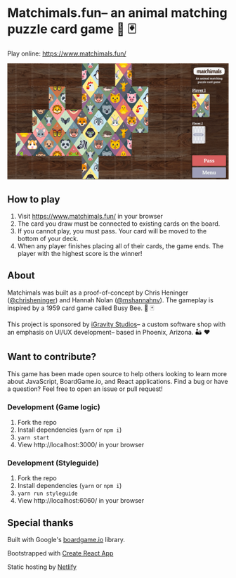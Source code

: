 # Matchimals.fun– an animal matching puzzle card game 🦁 🃏

Play online: https://www.matchimals.fun/

![screenshot of matchimals.fun game](./public/matchimals-og-1200x630.png)

## How to play

1. Visit https://www.matchimals.fun/ in your browser
1. The card you draw must be connected to existing cards on the board.
1. If you cannot play, you must pass. Your card will be moved to the bottom of your deck.
1. When any player finishes placing all of their cards, the game ends. The player with the highest score is the winner!

## About

Matchimals was built as a proof-of-concept by Chris Heninger ([@chrisheninger](https://github.com/chrisheninger)) and Hannah Nolan ([@mshannahnv](https://github.com/mshannahnv)). The gameplay is inspired by a 1959 card game called Busy Bee. 🐝 🃏

This project is sponsored by [iGravity Studios](https://igravitystudios.com)– a custom software shop with an emphasis on UI/UX development– based in Phoenix, Arizona. 🏜 ❤️

## Want to contribute?

This game has been made open source to help others looking to learn more about JavaScript, BoardGame.io, and React applications. Find a bug or have a question? Feel free to open an issue or pull request!

### Development (Game logic)

1. Fork the repo
1. Install dependencies (`yarn` or `npm i`)
1. `yarn start`
1. View http://localhost:3000/ in your browser

### Development (Styleguide)

1. Fork the repo
1. Install dependencies (`yarn` or `npm i`)
1. `yarn run styleguide`
1. View http://localhost:6060/ in your browser

## Special thanks

Built with Google's [boardgame.io](https://github.com/google/boardgame.io) library.

Bootstrapped with [Create React App](https://github.com/facebookincubator/create-react-app)

Static hosting by [Netlify](https://www.netlify.com/)
